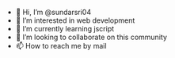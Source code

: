 - 👋 Hi, I’m @sundarsri04
- 👀 I’m interested in web development  
- 🌱 I’m currently learning jscript
- 💞️ I’m looking to collaborate on this community
- 📫 How to reach me by mail


<!---
sundarsri04/sundarsri04 is a ✨ special ✨ repository because its `README.md` (this file) appears on your GitHub profile.
You can click the Preview link to take a look at your changes.
--->
